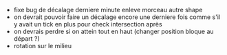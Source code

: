 - fixe bug de décalage derniere minute enleve morceau autre shape
- on devrait pouvoir faire un décalage encore une derniere fois comme s'il y avait un tick en plus pour check intersection après
- on devrais perdre si on attein tout en haut (changer position bloque au départ ?)
- rotation sur le milieu
